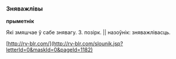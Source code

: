 ### Зняважлівы
**прыметнік**

Які змяшчае ў сабе знявагу. З. позірк. || назоўнік: зняважлівасць.

<a rel="author">[http://rv-blr.com/](http://rv-blr.com/slounik.jsp?letterId=0&maskId=0&pageId=1182)</a>
